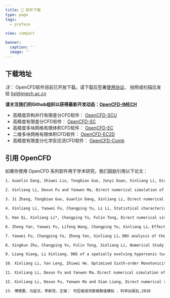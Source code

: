 ```yaml
---
title: 💾 软件下载
type: page
tags:
  - preface

view: compact

banner:
  caption: ''
  image: ''
---
```


## 下载地址

_注_： OpenCFD软件目前已开放下载。请下载后签署[使用协议](./OpenCFD使用协议.pdf)， 拍照或扫描后发给 lixl@imech.ac.cn

**请关注我们的Github组织以获得最新开发动态：[OpenCFD-IMECH](https://github.com/OpenCFD-IMECH)**

- 高精度异构并行有限差分CFD软件： [OpenCFD-SCU](https://github.com/OpenCFD-IMECH/OpenCFD-SCU/archive/refs/tags/3.0.zip)
- 高精度有限差分CFD软件： [OpenCFD-SC](https://github.com/OpenCFD-IMECH/OpenCFD-SC/archive/refs/tags/2.2b.zip) 
- 高精度多块网格有限体积CFD软件： [OpenCFD-EC](https://github.com/OpenCFD-IMECH/OpenCFD-EC/archive/refs/tags/1.16a.zip)
- 二维多块网格有限体积CFD软件： [OpenCFD-EC2D](https://github.com/OpenCFD-IMECH/OpenCFD-EC2D/archive/refs/tags/1.5.4.zip)
- 高精度有限差分化学反应流CFD软件： [OpenCFD-Comb](https://github.com/OpenCFD-IMECH/OpenCFD-Comb/archive/refs/tags/1.5a.zip)

## 引用 OpenCFD
如果你使用 OpenCFD 系列软件用于学术研究，我们鼓励引用以下论文：

```txt
1. Guanlin Dang, Shiwei Liu, Tongbiao Guo, Junyi Duan, Xinliang Li, Direct numerical simulation of compressible turbulence accelerated by graphics processing unit: An open-source high accuracy accelerated computational fluid dynamic software, Phys. Fluids 34, 126106 (2022);  https://doi.org/10.1063/5.0127684    （OpenCFD-SCU）

2. Xinliang Li, Dexun Fu and Yanwen Ma, Direct numerical simulation of hypersonic boundary layer transition over a blunt cone with a small angle of attack, Physics of Fluids 22， 025105， 2010

3. Ji Zhang, Tongbiao Guo, Guanlin Dang, Xinliang Li, Direct numerical simulation of shock wave/turbulent boundary layer interaction in a swept compression ramp at Mach 6, Phys. Fluids 34, 116110 (2022); https://doi.org/10.1063/5.0118578

4. Xinliang Li, Yaowei Fu, Changping Yu, Li Li, Statistical characteristics of turbulent mixing in spherical and cylindrical converging Richtmyer–Meshkov instabilities. Journal of Fluid Mechanics (2021), 928, A10;  https://doi.org/10.1017/jfm.2021.818

5. Han Qi, Xinliang Li*, Changping Yu, Fulin Tong, Direct numerical simulation of hypersonic boundary layer transition over a lifting-body model HyTRV, Advances in Aerodynamics 3, 31 (2021); https://doi.org/10.1186/s42774-021-00082-x

6. Zheng Yan, Yaowei Fu, Lifeng Wang, Changping Yu, Xinliang Li，Effect of chemical reaction on mixing transition and turbulent statistics of cylindrical Richtmyer-Meshkov instability, J. Fluid Mech.(2022), 941, A55;  https://doi.org/10.1017/jfm.2022.329

7. Yaowei Fu, Changping Yu, Zheng Yan, Xinliang Li，DNS analysis of the effects of combustion on turbulence in a supersonic H2/air jet flow， Aerospace Science and Technology， 93 (2019), 105362

8. Xingkun Zhu, Changping Yu, Fulin Tong, Xinliang Li, Numerical Study on Wall Temperature Effects on Shock Wave/Turbulent Boundary-Layer Interaction, AIAA Journal, 55(1):131-140,2017 ; https://doi.org/10.2514/1.J054939

9. Liang Xiang, Li Xinliang. DNS of a spatially evolving hypersonic turbulent boundary layer at Mach 8, Science China: Physics Mechanics and Astronomy, 56(7):1408-1418, 2013

10. Xinliang Li, Yan Leng, Zhiwei He. Optimized Sixth-order Monotonicity-Preserving Scheme by Nonlinear Spectral Analysis  International Journal for Numerical Methods in Fluids, 2013; 73:560–577

11. Xinliang Li, Dexun Fu and Yanwen Ma，Direct numerical simulation of hypersonic boundary-layer transition over a blunt cone， AIAA Journal, 46（11），2899-2913，2008

12. Xinliang Li, Dexun Fu, Yanwen Ma and Xian Liang, Direct numerical simulation of compressible turbulent flows.  Acta Mechanica Sinica  2010, 26 (6) :795-806

13. 傅德薰，马延文，李新亮，王强： 可压缩湍流直接数值模拟 ，科学出版社,2010
```